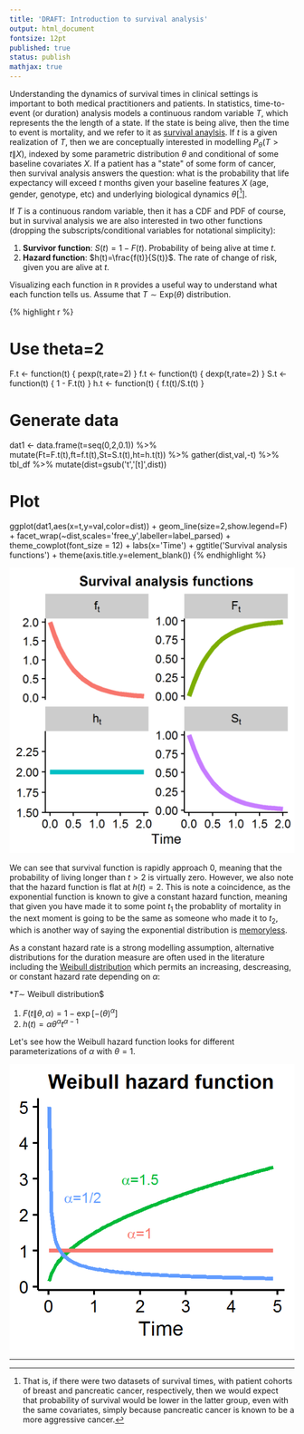 ```yaml
---
title: 'DRAFT: Introduction to survival analysis'
output: html_document
fontsize: 12pt
published: true
status: publish
mathjax: true
---
```

 

 
Understanding the dynamics of survival times in clinical settings is important to both medical practitioners and patients. In statistics, time-to-event (or duration) analysis models a continuous random variable $T$, which represents the the length of a state. If the state is being alive, then the time to event is mortality, and we refer to it as [survival anaylsis](https://en.wikipedia.org/wiki/Survival_analysis). If $t$ is a given realization of $T$, then we are conceptually interested in modelling $P_\theta(T>t\|X)$, indexed by some parametric distribution $\theta$ and conditional of some baseline covariates $X$. If a patient has a "state" of some form of cancer, then survival analysis answers the question: what is the probability that life expectancy will exceed $t$ months given your baseline features $X$ (age, gender, genotype, etc) and underlying biological dynamics $\theta$[[^1]].
 
If $T$ is a continuous random variable, then it has a CDF and PDF of course, but in survival analysis we are also interested in two other functions (dropping the subscripts/conditional variables for notational simplicity):
 
1. **Survivor function**: $S(t)=1-F(t)$. Probability of being alive at time $t$. 
2. **Hazard function**: $h(t)=\frac{f(t)}{S(t)}$. The rate of change of risk, given you are alive at $t$.
 
Visualizing each function in `R` provides a useful way to understand what each function tells us. Assume that $T \sim \text{Exp}(\theta)$ distribution.
 

{% highlight r %}
# Use theta=2
F.t <- function(t) { pexp(t,rate=2) }
f.t <- function(t) { dexp(t,rate=2) }
S.t <- function(t) { 1 - F.t(t) }
h.t <- function(t) { f.t(t)/S.t(t) }
# Generate data
dat1 <- data.frame(t=seq(0,2,0.1)) %>%
          mutate(Ft=F.t(t),ft=f.t(t),St=S.t(t),ht=h.t(t)) %>%
          gather(dist,val,-t) %>% tbl_df %>% mutate(dist=gsub('t','[t]',dist))
# Plot
ggplot(dat1,aes(x=t,y=val,color=dist)) + geom_line(size=2,show.legend=F) +
  facet_wrap(~dist,scales='free_y',labeller=label_parsed) + theme_cowplot(font_size = 12) +
  labs(x='Time') + ggtitle('Survival analysis functions') + theme(axis.title.y=element_blank())
{% endhighlight %}

![plot of chunk surv1](/figures/surv1-1.png)
 
We can see that survival function is rapidly approach 0, meaning that the probability of living longer than $t>2$ is virtually zero. However, we also note that the hazard function is flat at $h(t)=2$. This is note a coincidence, as the exponential function is known to give a constant hazard function, meaning that given you have made it to some point $t_1$ the probablity of mortality in the next moment is going to be the same as someone who made it to $t_2$, which is another way of saying the exponential distribution is [memoryless](https://en.wikipedia.org/wiki/Memorylessness).
 
As a constant hazard rate is a strong modelling assumption, alternative distributions for the duration measure are often used in the literature including the [Weibull distribution](https://en.wikipedia.org/wiki/Weibull_distribution) which permits an increasing, descreasing, or constant hazard rate depending on $\alpha$:
 
*$T \sim$ Weibull distribution$
1. $F(t\|\theta,\alpha)=1-\exp[-(\theta )^\alpha]$
2. $h(t)=\alpha\theta^\alpha t^{\alpha-1}$
 
Let's see how the Weibull hazard function looks for different parameterizations of $\alpha$ with $\theta=1$.
 
![plot of chunk weibull_param](/figures/weibull_param-1.png)
 
 
* * *
 
[^1]: That is, if there were two datasets of survival times, with patient cohorts of breast and pancreatic cancer, respectively, then we would expect that probability of survival would be lower in the latter group, even with the same covariates, simply because pancreatic cancer is known to be a more aggressive cancer.
 
